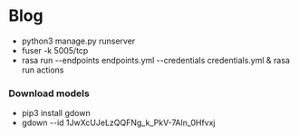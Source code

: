 # Blog

-   python3 manage.py runserver
-   fuser -k 5005/tcp
-   rasa run --endpoints endpoints.yml --credentials credentials.yml & rasa run actions

### Download models

-   pip3 install gdown
-   gdown --id 1JwXcUJeLzQQFNg_k_PkV-7Aln_0Hfvxj
